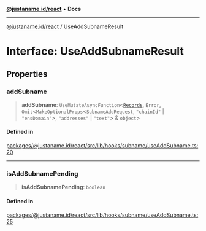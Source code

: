 [**@justaname.id/react**](../README.md) • **Docs**

***

[@justaname.id/react](../globals.md) / UseAddSubnameResult

# Interface: UseAddSubnameResult

## Properties

### addSubname

> **addSubname**: `UseMutateAsyncFunction`\<[`Records`](Records.md), `Error`, `Omit`\<`MakeOptionalProps`\<`SubnameAddRequest`, `"chainId"` \| `"ensDomain"`\>, `"addresses"` \| `"text"`\> & `object`\>

#### Defined in

[packages/@justaname.id/react/src/lib/hooks/subname/useAddSubname.ts:20](https://github.com/JustaName-id/JustaName-sdk/blob/dc845c10af242e3ca87d95ef392516ac0bfa8b95/packages/@justaname.id/react/src/lib/hooks/subname/useAddSubname.ts#L20)

***

### isAddSubnamePending

> **isAddSubnamePending**: `boolean`

#### Defined in

[packages/@justaname.id/react/src/lib/hooks/subname/useAddSubname.ts:25](https://github.com/JustaName-id/JustaName-sdk/blob/dc845c10af242e3ca87d95ef392516ac0bfa8b95/packages/@justaname.id/react/src/lib/hooks/subname/useAddSubname.ts#L25)
